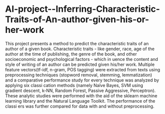 # AI-project--Inferring-Characteristic-Traits-of-An-author-given-his-or-her-work
This   project   presents   a   method   to   predict   the   characteristic   traits   of   an   author   of   a   given   book.   Characteristic   traits   -   like   gender,   race,   age   of   the   author   at   the   time   of   publishing,   the   genre   of   the   book,   and   other   socioeconomic   and   psychological   factors   -   which   in uence   the   content   and   style   of   writing   of   an   author   can   be   predicted   given   his/her   work.   Multiple   feature   vectors(tf-idf,   n-gram,   POS   tagging)   were   extracted   from   texts   using   preprocessing   techniques   (stopword   removal,   stemming,   lemmatization)   and   a   comparative   performance   study   for   every   technique   was   analyzed   by   applying   six   classi cation   methods   (namely   Naïve   Bayes,   SVM   using   gradient   descent,   k-NN,   Random   Forest,   Passive   Aggressive,   Perceptron).   These   analytic   studies   were   performed   with   the   aid   of   the   sklearn   machine   learning   library   and   the   Natural   Language   Toolkit.   The   performance   of   the   classi ers   was   further   compared   for   data   with   and   without preprocessing. 
